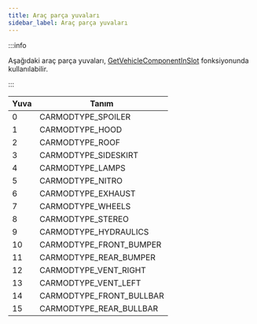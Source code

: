 ```yaml
---
title: Araç parça yuvaları
sidebar_label: Araç parça yuvaları
---
```


:::info

Aşağıdaki araç parça yuvaları, [GetVehicleComponentInSlot](../functions/GetVehicleComponentInSlot) fonksiyonunda kullanılabilir.

:::

| Yuva | Tanım                     |
|------|--------------------------|
| 0    | CARMODTYPE_SPOILER       |
| 1    | CARMODTYPE_HOOD          |
| 2    | CARMODTYPE_ROOF          |
| 3    | CARMODTYPE_SIDESKIRT     |
| 4    | CARMODTYPE_LAMPS         |
| 5    | CARMODTYPE_NITRO         |
| 6    | CARMODTYPE_EXHAUST       |
| 7    | CARMODTYPE_WHEELS        |
| 8    | CARMODTYPE_STEREO        |
| 9    | CARMODTYPE_HYDRAULICS    |
| 10   | CARMODTYPE_FRONT_BUMPER  |
| 11   | CARMODTYPE_REAR_BUMPER   |
| 12   | CARMODTYPE_VENT_RIGHT    |
| 13   | CARMODTYPE_VENT_LEFT     |
| 14   | CARMODTYPE_FRONT_BULLBAR |
| 15   | CARMODTYPE_REAR_BULLBAR  |
